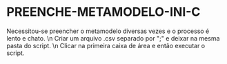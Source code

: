 # PREENCHE-METAMODELO-INI-C
Necessitou-se preencher o metamodelo diversas vezes e o processo é lento e chato. \n
Criar um arquivo .csv separado por ";" e deixar na mesma pasta do script. \n
Clicar na primeira caixa de área e então executar o script.
